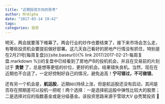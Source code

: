 ```yaml
---
title: "近期投资方向的思考"
author: MrAlpha
date: "2017-03-14 19:42"
tags:
categories: 投资
---
```


明天，两会就要落下帷幕了。两会行业的炒作也要结束了，接下来市场会怎么走，有哪些投资机会要提前做好部署。这几天自己看好的房地产行情没有抓住，特别是在2月21号[每周复盘]({{site.baseurl}}{% link 2017/2017-02-21-每周复盘.markdown %})的复盘中已经看到了房地产B的投机机会，并且在交易前的片刻过于 **贪婪** 了，总是想等更低的价位，更好的机会。结果错失良机。当然，现在在近期也不合适了，一定好控制好自己的情况，避免追高！**宁可错过，不可做错**。

还有另一个机会是，**航运股**，近期`BDI`持续上涨，但是航运股还没有启动，其间是否存在预期差可以投机一把呢！两个选择：一是选择航运股中弹性比较大的股票；二是选择对应的指数基金或是分级基金。该投资思路来源于雪球大V @秃鹫投资 :santa:
